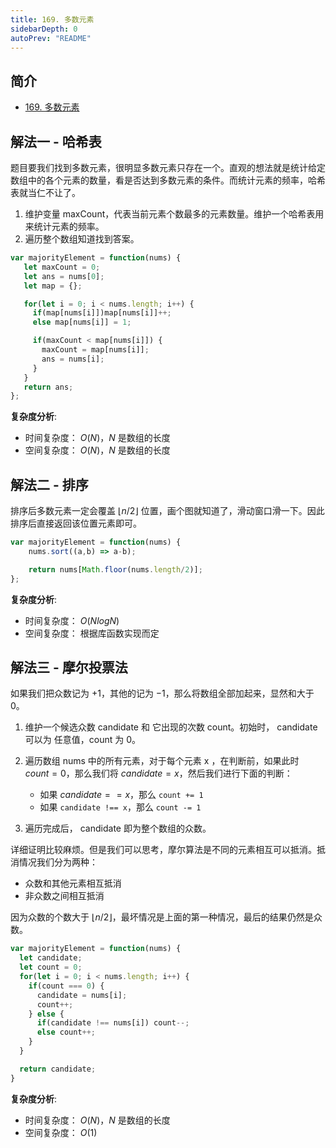 ```yaml
---
title: 169. 多数元素
sidebarDepth: 0
autoPrev: "README"
--- 
```

 
 
## 简介
- [169. 多数元素](https://leetcode-cn.com/problems/majority-element/)



## 解法一 - 哈希表
题目要我们找到多数元素，很明显多数元素只存在一个。直观的想法就是统计给定数组中的各个元素的数量，看是否达到多数元素的条件。而统计元素的频率，哈希表就当仁不让了。

1. 维护变量 maxCount，代表当前元素个数最多的元素数量。维护一个哈希表用来统计元素的频率。
2. 遍历整个数组知道找到答案。
```javascript
var majorityElement = function(nums) {
   let maxCount = 0;
   let ans = nums[0];
   let map = {};

   for(let i = 0; i < nums.length; i++) {
     if(map[nums[i]])map[nums[i]]++;
     else map[nums[i]] = 1;

     if(maxCount < map[nums[i]]) {
       maxCount = map[nums[i]];
       ans = nums[i];
     }
   } 
   return ans;
};

```

**复杂度分析**:
- 时间复杂度： $O(N)$，$N$ 是数组的长度
- 空间复杂度： $O(N)$，$N$ 是数组的长度

## 解法二 - 排序
排序后多数元素一定会覆盖 $\lfloor n/2 \rfloor$ 位置，画个图就知道了，滑动窗口滑一下。因此排序后直接返回该位置元素即可。

```javascript
var majorityElement = function(nums) {
    nums.sort((a,b) => a-b);

    return nums[Math.floor(nums.length/2)];
};
```

**复杂度分析**:
- 时间复杂度： $O(NlogN)$
- 空间复杂度： 根据库函数实现而定

## 解法三 - 摩尔投票法
如果我们把众数记为 $+1$，其他的记为 $-1$，那么将数组全部加起来，显然和大于 $0$。

1. 维护一个候选众数 candidate 和 它出现的次数 count。初始时， candidate 可以为 任意值，count 为 0。
2. 遍历数组 nums 中的所有元素，对于每个元素 x ，在判断前，如果此时 $count = 0$，那么我们将 $candidate = x$，然后我们进行下面的判断：
    - 如果 $candidate == x$，那么 `count += 1`
    - 如果 `candidate !== x`，那么 `count -= 1`

3. 遍历完成后， candidate 即为整个数组的众数。

详细证明比较麻烦。但是我们可以思考，摩尔算法是不同的元素相互可以抵消。抵消情况我们分为两种：
- 众数和其他元素相互抵消
- 非众数之间相互抵消

因为众数的个数大于 $\lfloor n/2 \rfloor$，最坏情况是上面的第一种情况，最后的结果仍然是众数。

```javascript
var majorityElement = function(nums) {
  let candidate;
  let count = 0;
  for(let i = 0; i < nums.length; i++) {
    if(count === 0) {
      candidate = nums[i];
      count++;
    } else {
      if(candidate !== nums[i]) count--;
      else count++;
    }
  }

  return candidate;
}
```

**复杂度分析**:
- 时间复杂度： $O(N)$，$N$ 是数组的长度
- 空间复杂度： $O(1)$
